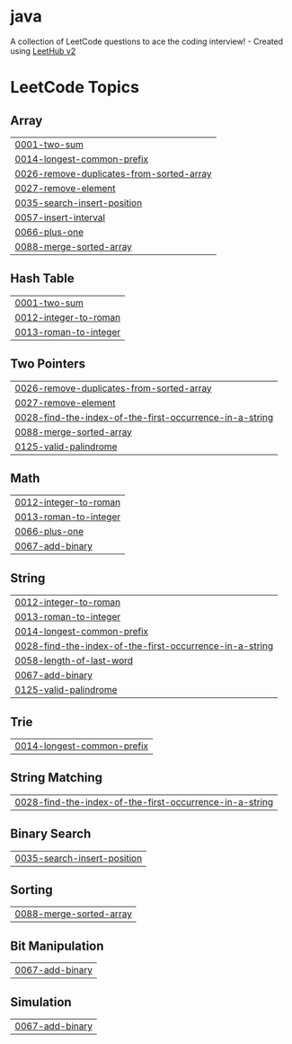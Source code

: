 # java
A collection of LeetCode questions to ace the coding interview! - Created using [LeetHub v2](https://github.com/arunbhardwaj/LeetHub-2.0)

<!---LeetCode Topics Start-->
# LeetCode Topics
## Array
|  |
| ------- |
| [0001-two-sum](https://github.com/niharika-25bisen/java/tree/master/0001-two-sum) |
| [0014-longest-common-prefix](https://github.com/niharika-25bisen/java/tree/master/0014-longest-common-prefix) |
| [0026-remove-duplicates-from-sorted-array](https://github.com/niharika-25bisen/java/tree/master/0026-remove-duplicates-from-sorted-array) |
| [0027-remove-element](https://github.com/niharika-25bisen/java/tree/master/0027-remove-element) |
| [0035-search-insert-position](https://github.com/niharika-25bisen/java/tree/master/0035-search-insert-position) |
| [0057-insert-interval](https://github.com/niharika-25bisen/java/tree/master/0057-insert-interval) |
| [0066-plus-one](https://github.com/niharika-25bisen/java/tree/master/0066-plus-one) |
| [0088-merge-sorted-array](https://github.com/niharika-25bisen/java/tree/master/0088-merge-sorted-array) |
## Hash Table
|  |
| ------- |
| [0001-two-sum](https://github.com/niharika-25bisen/java/tree/master/0001-two-sum) |
| [0012-integer-to-roman](https://github.com/niharika-25bisen/java/tree/master/0012-integer-to-roman) |
| [0013-roman-to-integer](https://github.com/niharika-25bisen/java/tree/master/0013-roman-to-integer) |
## Two Pointers
|  |
| ------- |
| [0026-remove-duplicates-from-sorted-array](https://github.com/niharika-25bisen/java/tree/master/0026-remove-duplicates-from-sorted-array) |
| [0027-remove-element](https://github.com/niharika-25bisen/java/tree/master/0027-remove-element) |
| [0028-find-the-index-of-the-first-occurrence-in-a-string](https://github.com/niharika-25bisen/java/tree/master/0028-find-the-index-of-the-first-occurrence-in-a-string) |
| [0088-merge-sorted-array](https://github.com/niharika-25bisen/java/tree/master/0088-merge-sorted-array) |
| [0125-valid-palindrome](https://github.com/niharika-25bisen/java/tree/master/0125-valid-palindrome) |
## Math
|  |
| ------- |
| [0012-integer-to-roman](https://github.com/niharika-25bisen/java/tree/master/0012-integer-to-roman) |
| [0013-roman-to-integer](https://github.com/niharika-25bisen/java/tree/master/0013-roman-to-integer) |
| [0066-plus-one](https://github.com/niharika-25bisen/java/tree/master/0066-plus-one) |
| [0067-add-binary](https://github.com/niharika-25bisen/java/tree/master/0067-add-binary) |
## String
|  |
| ------- |
| [0012-integer-to-roman](https://github.com/niharika-25bisen/java/tree/master/0012-integer-to-roman) |
| [0013-roman-to-integer](https://github.com/niharika-25bisen/java/tree/master/0013-roman-to-integer) |
| [0014-longest-common-prefix](https://github.com/niharika-25bisen/java/tree/master/0014-longest-common-prefix) |
| [0028-find-the-index-of-the-first-occurrence-in-a-string](https://github.com/niharika-25bisen/java/tree/master/0028-find-the-index-of-the-first-occurrence-in-a-string) |
| [0058-length-of-last-word](https://github.com/niharika-25bisen/java/tree/master/0058-length-of-last-word) |
| [0067-add-binary](https://github.com/niharika-25bisen/java/tree/master/0067-add-binary) |
| [0125-valid-palindrome](https://github.com/niharika-25bisen/java/tree/master/0125-valid-palindrome) |
## Trie
|  |
| ------- |
| [0014-longest-common-prefix](https://github.com/niharika-25bisen/java/tree/master/0014-longest-common-prefix) |
## String Matching
|  |
| ------- |
| [0028-find-the-index-of-the-first-occurrence-in-a-string](https://github.com/niharika-25bisen/java/tree/master/0028-find-the-index-of-the-first-occurrence-in-a-string) |
## Binary Search
|  |
| ------- |
| [0035-search-insert-position](https://github.com/niharika-25bisen/java/tree/master/0035-search-insert-position) |
## Sorting
|  |
| ------- |
| [0088-merge-sorted-array](https://github.com/niharika-25bisen/java/tree/master/0088-merge-sorted-array) |
## Bit Manipulation
|  |
| ------- |
| [0067-add-binary](https://github.com/niharika-25bisen/java/tree/master/0067-add-binary) |
## Simulation
|  |
| ------- |
| [0067-add-binary](https://github.com/niharika-25bisen/java/tree/master/0067-add-binary) |
<!---LeetCode Topics End-->